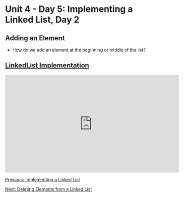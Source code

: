 # Unit 4 - Day 5: Implementing a Linked List, Day 2

## Adding an Element
  * How do we add an element at the beginning or middle of the list?

## [LinkedList Implementation](https://github.com/blwatkins/Data-Structures-From-A-New-Perspective/tree/master/4_LinkedLists/LectureExamples/Day5/LinkedList/src)

<iframe width="560" height="315" src="https://www.youtube.com/embed/-8X_uy3e64g" frameborder="0" allowfullscreen></iframe>

<br>
  
[Previous: Implementing a Linked List](day4.md)

[Next: Deleting Elements from a Linked List](homework1.md)

